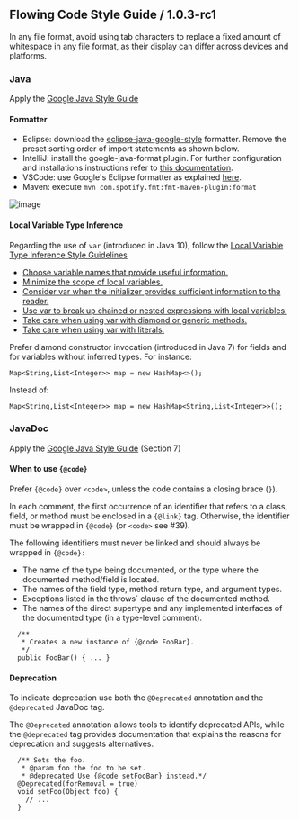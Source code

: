 ## Flowing Code Style Guide / 1.0.3-rc1

In any file format, avoid using tab characters to replace a fixed amount of whitespace in any file format, as their display can differ across devices and platforms.

### Java

Apply the [Google Java Style Guide](https://google.github.io/styleguide/javaguide.html)

#### Formatter

* Eclipse: download the [eclipse-java-google-style](https://github.com/google/styleguide/blob/gh-pages/eclipse-java-google-style.xml) formatter. Remove the preset sorting order of import statements as shown below.
* IntelliJ: install the google-java-format plugin. For further configuration and installations instructions refer to [this documentation](https://github.com/google/google-java-format/blob/master/README.md#intellij-jre-config).
* VSCode: use Google's Eclipse formatter as explained [here](https://code.visualstudio.com/docs/java/java-linting#_formatter).
* Maven: execute `mvn com.spotify.fmt:fmt-maven-plugin:format`

![image](https://user-images.githubusercontent.com/11554739/201381569-fb6afe7d-a6be-42e1-84f0-32382f0cd44b.png)

#### Local Variable Type Inference

Regarding the use of `var` (introduced in Java 10), follow the [Local Variable Type Inference Style Guidelines](https://openjdk.org/projects/amber/guides/lvti-style-guide)

- [Choose variable names that provide useful information.](https://openjdk.java.net/projects/amber/guides/lvti-style-guide#G1)
- [Minimize the scope of local variables.](https://openjdk.java.net/projects/amber/guides/lvti-style-guide#G2)
- [Consider var when the initializer provides sufficient information to the reader.](https://openjdk.java.net/projects/amber/guides/lvti-style-guide#G3)
- [Use var to break up chained or nested expressions with local variables.](https://openjdk.java.net/projects/amber/guides/lvti-style-guide#G4)
- [Take care when using var with diamond or generic methods.](https://openjdk.java.net/projects/amber/guides/lvti-style-guide#G6)
- [Take care when using var with literals.](https://openjdk.java.net/projects/amber/guides/lvti-style-guide#G7)

Prefer diamond constructor invocation (introduced in Java 7) for fields and for variables without inferred types. For instance: 
```
Map<String,List<Integer>> map = new HashMap<>();
```
Instead of:
```
Map<String,List<Integer>> map = new HashMap<String,List<Integer>>();
```

### JavaDoc

Apply the [Google Java Style Guide](https://google.github.io/styleguide/javaguide.html#s7-javadoc) (Section 7)

#### When to use `{@code}`

Prefer `{@code}` over `<code>`, unless the code contains a closing brace (`}`).

In each comment, the first occurrence of an identifier that refers to a class, field, or method must be enclosed in a `{@link}` tag. Otherwise, the identifier must be wrapped in `{@code}` (or `<code>` see #39).

The following identifiers must never be linked and should always be wrapped in `{@code}:`
- The name of the type being documented, or the type where the documented method/field is located.
- The names of the field type, method return type, and argument types.
- Exceptions listed in the throws` clause of the documented method.
- The names of the direct supertype and any implemented interfaces of the documented type (in a type-level comment).

```
  /**
   * Creates a new instance of {@code FooBar}.
   */
  public FooBar() { ... }
```

#### Deprecation

To indicate deprecation use both the `@Deprecated` annotation and the `@deprecated` JavaDoc tag.

The `@Deprecated` annotation allows tools to identify deprecated APIs, while the `@deprecated` 
tag provides documentation that explains the reasons for deprecation and suggests alternatives.

```
  /** Sets the foo.
   * @param foo the foo to be set.
   * @deprecated Use {@code setFooBar} instead.*/
  @Deprecated(forRemoval = true)
  void setFoo(Object foo) {
    // ...
  }
```
